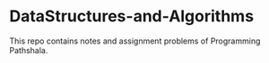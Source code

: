 # DataStructures-and-Algorithms
This repo contains notes and assignment problems of Programming Pathshala. 
